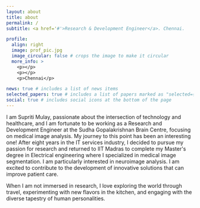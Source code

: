 ```yaml
---
layout: about
title: about
permalink: /
subtitle: <a href='#'>Research & Development Engineer</a>. Chennai.

profile:
  align: right
  image: prof_pic.jpg
  image_circular: false # crops the image to make it circular
  more_info: >
    <p></p>
    <p></p>
    <p>Chennai</p>

news: true # includes a list of news items
selected_papers: true # includes a list of papers marked as "selected={true}"
social: true # includes social icons at the bottom of the page
---
```


I am Supriti Mulay, passionate about the intersection of technology and healthcare, and I am fortunate to be working as a Research and Development Engineer at the Sudha Gopalakrishnan Brain Centre, focusing on medical image analysis.  My journey to this point has been an interesting one!  After eight years in the IT services industry, I decided to pursue my passion for research and returned to IIT Madras to complete my Master's degree in Electrical engineering where I specialized in medical image segmentation.  I am particularly interested in neuroimage analysis. I am excited to contribute to the development of innovative solutions that can improve patient care.

When I am not immersed in research, I love exploring the world through travel, experimenting with new flavors in the kitchen, and engaging with the diverse tapestry of human personalities.
